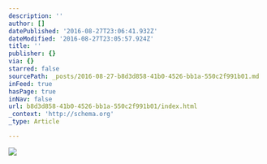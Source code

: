 ```yaml
---
description: ''
author: []
datePublished: '2016-08-27T23:06:41.932Z'
dateModified: '2016-08-27T23:05:57.924Z'
title: ''
publisher: {}
via: {}
starred: false
sourcePath: _posts/2016-08-27-b8d3d858-41b0-4526-bb1a-550c2f991b01.md
inFeed: true
hasPage: true
inNav: false
url: b8d3d858-41b0-4526-bb1a-550c2f991b01/index.html
_context: 'http://schema.org'
_type: Article

---
```

![](https://the-grid-user-content.s3-us-west-2.amazonaws.com/8e9b5f67-5604-46fd-b985-31c9c5f874bb.jpg)